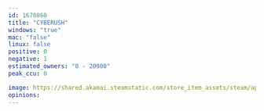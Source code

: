 ```yaml
---
id: 1670860
title: "CYBERUSH"
windows: "true"
mac: "false"
linux: false
positive: 0
negative: 1
estimated_owners: "0 - 20000"
peak_ccu: 0

image: https://shared.akamai.steamstatic.com/store_item_assets/steam/apps/1670860/header.jpg?t=1625668814
opinions:
---
```

